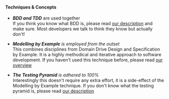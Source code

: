 #### Techniques & Concepts

* ***BDD and TDD*** are used together<br/>
  If you think you know what BDD is, please read [our description](./content/BDD.md) and make sure. Most developers we talk to think they know but actually don't! 

* ***Modelling by Example*** *is employed from the outset*<br/>
  This combines disciplines from Domain Drive Design and Specification by Example. It is a highly methodical and iterative approach to software development. If you haven't used this technique before, please read [our overview](./content/MODELLING-BY-EXAMPLE.md)

* ***The Testing Pyramid*** *is adhered to 100%*<br/>
  Interestingly this doesn't require any extra effort, it is a side-effect of the Modelling by Example technique. If you don't know what the testing pyramid is, please read [our description](./content/TESTING-PYRAMID.md) 
